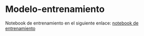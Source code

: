 # Modelo-entrenamiento
Notebook de entrenamiento en el siguiente enlace: [notebook de entrenamiento](https://colab.research.google.com/drive/13vBuBEH5pe-j3Ze0rnmWZXGohJFO8640?usp=sharing)
